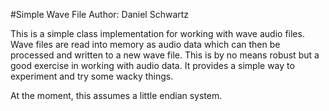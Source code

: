 #Simple Wave File
Author: Daniel Schwartz

This is a simple class implementation for working with wave audio files. Wave files are read into memory as audio data which can then be processed and written to a new wave file.  This is by no means robust but a good exercise in working with audio data. It provides a simple way to experiment and try some wacky things.

At the moment, this assumes a little endian system.
